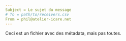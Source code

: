```yaml
---
Subject = Le sujet du message
# To = path/to/receivers.csv
From = phil@atelier-icare.net
---
```

Ceci est un fichier avec des métadata, mais pas toutes.
